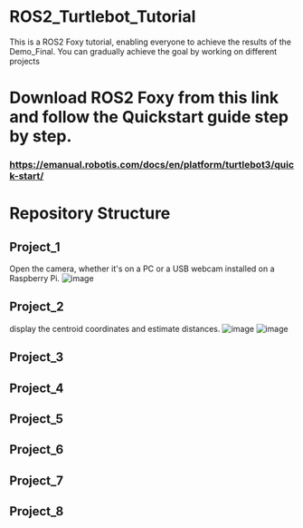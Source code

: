 # ROS2_Turtlebot_Tutorial
This is a ROS2 Foxy tutorial, enabling everyone to achieve the results of the Demo_Final.
You can gradually achieve the goal by working on different projects

# Download ROS2 Foxy from this link and follow the Quickstart guide step by step.
### https://emanual.robotis.com/docs/en/platform/turtlebot3/quick-start/

# Repository Structure
## Project_1
Open the camera, whether it's on a PC or a USB webcam installed on a Raspberry Pi.
![image](https://github.com/StanleyChueh/Turtlebot_ROS2_Tutorial/assets/153347369/50fdd9b3-5a8b-4d0b-9691-320883c6f44c)

## Project_2
display the centroid coordinates and estimate distances.
![image](https://github.com/StanleyChueh/Turtlebot_ROS2_Tutorial/assets/153347369/5e6a54c2-452d-46fa-8b9d-661052c950c7)
![image](https://github.com/StanleyChueh/Turtlebot_ROS2_Tutorial/assets/153347369/09ebf249-eeb2-440a-a24f-40d7b782130d)
## Project_3

## Project_4

## Project_5

## Project_6

## Project_7

## Project_8
  
